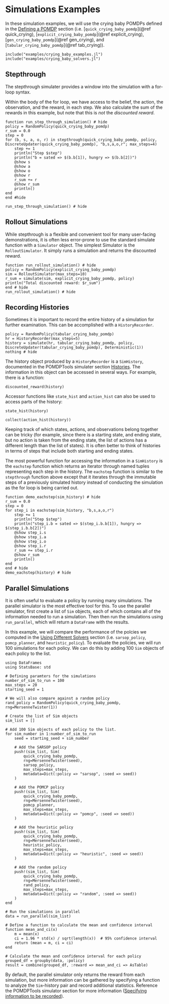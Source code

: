 
# Simulations Examples

In these simulation examples, we will use the crying baby POMDPs defined in the [Defining a POMDP](@ref) section (i.e. [`quick_crying_baby_pomdp`](@ref quick_crying), [`explicit_crying_baby_pomdp`](@ref explicit_crying), [`gen_crying_baby_pomdp`](@ref gen_crying), and [`tabular_crying_baby_pomdp`](@ref tab_crying)).

```@setup crying_sim
include("examples/crying_baby_examples.jl")
include("examples/crying_baby_solvers.jl")
```

## Stepthrough
The stepthrough simulater provides a window into the simulation with a for-loop syntax.

Within the body of the for loop, we have access to the belief, the action, the observation, and the reward, in each step. We also calculate the sum of the rewards in this example, but note that this is _not_ the _discounted reward_.

```@example crying_sim
function run_step_through_simulation() # hide
policy = RandomPolicy(quick_crying_baby_pomdp)
r_sum = 0.0
step = 0
for (b, s, a, o, r) in stepthrough(quick_crying_baby_pomdp, policy, DiscreteUpdater(quick_crying_baby_pomdp), "b,s,a,o,r"; max_steps=4)
    step += 1
    println("Step $step")
    println("b = sated => $(b.b[1]), hungry => $(b.b[2])")
    @show s
    @show a
    @show o
    @show r
    r_sum += r
    @show r_sum
    println()        
end
end #hide

run_step_through_simulation() # hide
```

## Rollout Simulations
While stepthrough is a flexible and convenient tool for many user-facing demonstrations, it is often less error-prone to use the standard simulate function with a `Simulator` object. The simplest Simulator is the `RolloutSimulator`. It simply runs a simulation and returns the discounted reward. 

```@example crying_sim
function run_rollout_simulation() # hide
policy = RandomPolicy(explicit_crying_baby_pomdp)
sim = RolloutSimulator(max_steps=10)
r_sum = simulate(sim, explicit_crying_baby_pomdp, policy)
println("Total discounted reward: $r_sum")
end # hide
run_rollout_simulation() # hide
```

## Recording Histories
Sometimes it is important to record the entire history of a simulation for further examination. This can be accomplished with a `HistoryRecorder`.

```@example crying_sim
policy = RandomPolicy(tabular_crying_baby_pomdp)
hr = HistoryRecorder(max_steps=5)
history = simulate(hr, tabular_crying_baby_pomdp, policy, DiscreteUpdater(tabular_crying_baby_pomdp), Deterministic(1))
nothing # hide
```

The history object produced by a `HistoryRecorder` is a `SimHistory`, documented in the POMDPTools simulater section [Histories](@ref). The information in this object can be accessed in several ways. For example, there is a function:
```@example crying_sim
discounted_reward(history)
```
Accessor functions like `state_hist` and `action_hist` can also be used to access parts of the history:
```@example crying_sim
state_hist(history)
```
``` @example crying_sim
collect(action_hist(history))
```

Keeping track of which states, actions, and observations belong together can be tricky (for example, since there is a starting state, and ending state, but no action is taken from the ending state, the list of actions has a different length than the list of states). It is often better to think of histories in terms of steps that include both starting and ending states.

The most powerful function for accessing the information in a `SimHistory` is the `eachstep` function which returns an iterator through named tuples representing each step in the history. The `eachstep` function is similar to the `stepthrough` function above except that it iterates through the immutable steps of a previously simulated history instead of conducting the simulation as the for loop is being carried out.

```@example crying_sim
function demo_eachstep(sim_history) # hide
r_sum = 0.0
step = 0
for step_i in eachstep(sim_history, "b,s,a,o,r")
    step += 1
    println("Step $step")
    println("step_i.b = sated => $(step_i.b.b[1]), hungry => $(step_i.b.b[2])")
    @show step_i.s
    @show step_i.a
    @show step_i.o
    @show step_i.r
    r_sum += step_i.r
    @show r_sum
    println()
end
end # hide 
demo_eachstep(history) # hide
```

## Parallel Simulations
It is often useful to evaluate a policy by running many simulations. The parallel simulator is the most effective tool for this. To use the parallel simulator, first create a list of `Sim` objects, each of which contains all of the information needed to run a simulation. Then then run the simulations using `run_parallel`, which will return a `DataFrame` with the results.

In this example, we will compare the performance of the polcies we computed in the [Using Different Solvers](@ref) section (i.e. `sarsop_policy`, `pomcp_planner`, and `heuristic_policy`). To evaluate the policies, we will run 100 simulations for each policy. We can do this by adding 100 `Sim` objects of each policy to the list.

```@example crying_sim
using DataFrames 
using StatsBase: std

# Defining paramters for the simulations
number_of_sim_to_run = 100
max_steps = 20
starting_seed = 1

# We will also compare against a random policy
rand_policy = RandomPolicy(quick_crying_baby_pomdp, rng=MersenneTwister(1))

# Create the list of Sim objects
sim_list = []

# Add 100 Sim objects of each policy to the list.
for sim_number in 1:number_of_sim_to_run
    seed = starting_seed + sim_number

    # Add the SARSOP policy
    push!(sim_list, Sim(
        quick_crying_baby_pomdp, 
        rng=MersenneTwister(seed),
        sarsop_policy,
        max_steps=max_steps,
        metadata=Dict(:policy => "sarsop", :seed => seed))
    )

    # Add the POMCP policy
    push!(sim_list, Sim(
        quick_crying_baby_pomdp, 
        rng=MersenneTwister(seed),
        pomcp_planner, 
        max_steps=max_steps,
        metadata=Dict(:policy => "pomcp", :seed => seed))
    )

    # Add the heuristic policy
    push!(sim_list, Sim(
        quick_crying_baby_pomdp, 
        rng=MersenneTwister(seed),
        heuristic_policy, 
        max_steps=max_steps,
        metadata=Dict(:policy => "heuristic", :seed => seed))
    )

    # Add the random policy
    push!(sim_list, Sim(
        quick_crying_baby_pomdp, 
        rng=MersenneTwister(seed),
        rand_policy, 
        max_steps=max_steps,
        metadata=Dict(:policy => "random", :seed => seed))
    )
end

# Run the simulations in parallel
data = run_parallel(sim_list)

# Define a function to calculate the mean and confidence interval
function mean_and_ci(x)
    m = mean(x)
    ci = 1.96 * std(x) / sqrt(length(x))  # 95% confidence interval
    return (mean = m, ci = ci)
end

# Calculate the mean and confidence interval for each policy
grouped_df = groupby(data, :policy)
result = combine(grouped_df, :reward => mean_and_ci => AsTable)

```

By default, the parallel simulator only returns the reward from each simulation, but more information can be gathered by specifying a function to analyze the `Sim`-history pair and record additional statistics. Reference the POMDPTools simulator section for more information ([Specifying information to be recorded](@ref)).